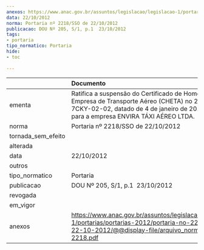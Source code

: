 ```yaml
---
anexos: https://www.anac.gov.br/assuntos/legislacao/legislacao-1/portarias/portarias-2012/portaria-no-2218-sso-de-22-10-2012/@@display-file/arquivo_norma/PA2012-2218.pdf
data: 22/10/2012
norma: Portaria nº 2218/SSO de 22/10/2012
publicacao: DOU Nº 205, S/1, p.1  23/10/2012
tags:
- portaria
tipo_normatico: Portaria
hide: 
- toc 
 
---
```


|                    | Documento                                                                                                                                                                                        |
|:-------------------|:-------------------------------------------------------------------------------------------------------------------------------------------------------------------------------------------------|
| ementa             | Ratifica a suspensão do Certificado de Homologação de Empresa de Transporte Aéreo (CHETA) no 2003-08-7CKY-02-02, datado de 4 de janeiro de 2011 e emitido para a empresa ENVIRA TÁXI AÉREO LTDA. |
| norma              | Portaria nº 2218/SSO de 22/10/2012                                                                                                                                                               |
| tornada_sem_efeito |                                                                                                                                                                                                  |
| alterada           |                                                                                                                                                                                                  |
| data               | 22/10/2012                                                                                                                                                                                       |
| outros             |                                                                                                                                                                                                  |
| tipo_normatico     | Portaria                                                                                                                                                                                         |
| publicacao         | DOU Nº 205, S/1, p.1  23/10/2012                                                                                                                                                                 |
| revogada           |                                                                                                                                                                                                  |
| em_vigor           |                                                                                                                                                                                                  |
| anexos             | https://www.anac.gov.br/assuntos/legislacao/legislacao-1/portarias/portarias-2012/portaria-no-2218-sso-de-22-10-2012/@@display-file/arquivo_norma/PA2012-2218.pdf                                |